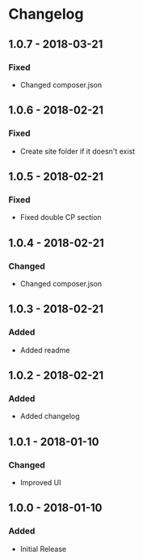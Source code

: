 # Changelog

## 1.0.7 - 2018-03-21
### Fixed
- Changed composer.json

## 1.0.6 - 2018-02-21
### Fixed
- Create site folder if it doesn't exist

## 1.0.5 - 2018-02-21
### Fixed
- Fixed double CP section

## 1.0.4 - 2018-02-21
### Changed
- Changed composer.json

## 1.0.3 - 2018-02-21
### Added
- Added readme

## 1.0.2 - 2018-02-21
### Added
- Added changelog

## 1.0.1 - 2018-01-10
### Changed
- Improved UI

## 1.0.0 - 2018-01-10
### Added
- Initial Release